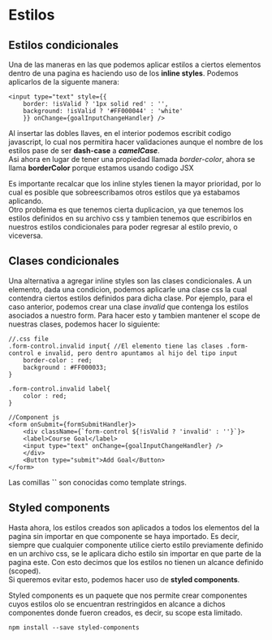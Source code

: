 # Estilos 
## Estilos condicionales
Una de las maneras en las que podemos aplicar estilos a ciertos elementos dentro de una pagina es haciendo uso de los **inline styles**. Podemos aplicarlos de la siguente manera:
```
<input type="text" style={{
    border: !isValid ? '1px solid red' : '',
    background: !isValid ? '#FF000044' : 'white'
    }} onChange={goalInputChangeHandler} />
```
Al insertar las dobles llaves, en el interior podemos escribit codigo javascript, lo cual nos permitira hacer validaciones aunque el nombre de los estilos pase de ser **dash-case** a ***camelCase***.   
Asi ahora en lugar de tener una propiedad llamada *border-color*, ahora se llama **borderColor** porque estamos usando codigo JSX

Es importante recalcar que los inline styles tienen la mayor prioridad, por lo cual es posible que sobreescribamos otros estilos que ya estabamos aplicando.  
Otro problema es que tenemos cierta duplicacion, ya que tenemos los estilos definidos en su archivo css y tambien tenemos que escribirlos en nuestros estilos condicionales para poder
regresar al estilo previo, o viceversa.

## Clases condicionales
Una alternativa a agregar inline styles son las clases condicionales. A un elemento, dada una condicion, podemos aplicarle una clase css la cual contendra ciertos estilos definidos para dicha clase. Por ejemplo, para el caso anterior, podemos crear una clase *invalid* que contenga los estilos asociados a nuestro form. Para hacer esto y tambien mantener el scope de nuestras clases, podemos hacer lo siguiente:
```
//.css file
.form-control.invalid input{ //El elemento tiene las clases .form-control e invalid, pero dentro apuntamos al hijo del tipo input
    border-color : red;
    background : #FF000033;
}

.form-control.invalid label{
    color : red;
}

//Component js
<form onSubmit={formSubmitHandler}>
    <div className={`form-control ${!isValid ? 'invalid' : ''}`}>
    <label>Course Goal</label>
    <input type="text" onChange={goalInputChangeHandler} />
    </div>
    <Button type="submit">Add Goal</Button>
</form>
```
Las comillas **``** son conocidas como template strings.

## Styled components
Hasta ahora, los estilos creados son aplicados a todos los elementos del la pagina sin importar en que componente se haya importado. Es decir, siempre que cualquier componente utilice cierto estilo previamente definido en un archivo css, se le aplicara dicho estilo sin importar en que parte de la pagina este. Con esto decimos que los estilos no tienen un alcance definido (scoped).   
Si queremos evitar esto, podemos hacer uso de **styled components**.  

Styled components es un paquete que nos permite crear componentes cuyos estilos olo se encuentran restringidos en alcance a dichos componentes donde fueron creados, es decir, su scope esta limitado.

```
npm install --save styled-components
```
